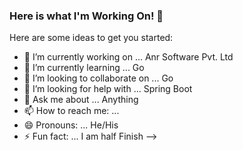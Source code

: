 ### Here is what I'm Working On! 👋


Here are some ideas to get you started:

- 🔭 I’m currently working on ... Anr Software Pvt. Ltd
- 🌱 I’m currently learning ... Go
- 👯 I’m looking to collaborate on ... Go
- 🤔 I’m looking for help with ... Spring Boot
- 💬 Ask me about ... Anything
- 📫 How to reach me: ... 
- 😄 Pronouns: ... He/His
- ⚡ Fun fact: ... I am half Finish
-->
